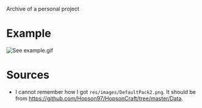 Archive of a personal project

# Example

![See example.gif](example.gif)

# Sources
- I cannot remember how I got `res/images/DefaultPack2.png`. It should be from https://github.com/Hopson97/HopsonCraft/tree/master/Data.
